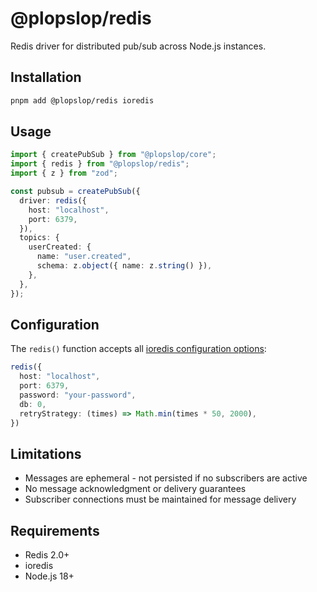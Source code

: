 # @plopslop/redis

Redis driver for distributed pub/sub across Node.js instances.

## Installation

```bash
pnpm add @plopslop/redis ioredis
```

## Usage

```typescript
import { createPubSub } from "@plopslop/core";
import { redis } from "@plopslop/redis";
import { z } from "zod";

const pubsub = createPubSub({
  driver: redis({
    host: "localhost",
    port: 6379,
  }),
  topics: {
    userCreated: {
      name: "user.created",
      schema: z.object({ name: z.string() }),
    },
  },
});
```

## Configuration

The `redis()` function accepts all [ioredis configuration options](https://github.com/redis/ioredis):

```typescript
redis({
  host: "localhost",
  port: 6379,
  password: "your-password",
  db: 0,
  retryStrategy: (times) => Math.min(times * 50, 2000),
})
```

## Limitations

- Messages are ephemeral - not persisted if no subscribers are active
- No message acknowledgment or delivery guarantees
- Subscriber connections must be maintained for message delivery

## Requirements

- Redis 2.0+
- ioredis
- Node.js 18+
